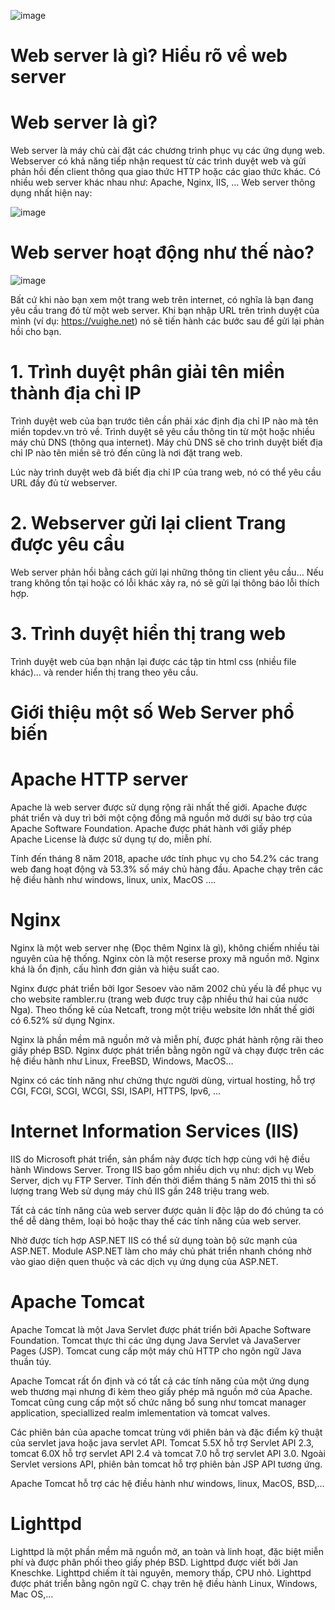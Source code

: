 ![image](https://user-images.githubusercontent.com/111720261/189311259-0a155ec8-8f07-4f59-bcae-454ba55d5a98.png)


# Web server là gì? Hiểu rõ về web server
# Web server là gì?
Web server là máy chủ cài đặt các chương trình phục vụ các ứng dụng web. Webserver có khả năng tiếp nhận request từ các trình duyệt web và gửi phản hồi đến client thông qua giao thức HTTP hoặc các giao thức khác. Có nhiều web server khác nhau như: Apache, Nginx, IIS, … Web server thông dụng nhất hiện nay:

![image](https://user-images.githubusercontent.com/111720261/189309913-fed8d443-24b5-44a8-9ef6-f3a1eb8aab27.png)

# Web server hoạt động như thế nào?

![image](https://user-images.githubusercontent.com/111720261/189310175-caa23a43-0c8d-4ca4-940f-1219b40eb2e9.png)

Bất cứ khi nào bạn xem một trang web trên internet, có nghĩa là bạn đang yêu cầu trang đó từ một web server. Khi bạn nhập URL trên trình duyệt của mình (ví dụ: https://vuighe.net) nó sẽ tiến hành các bước sau để gửi lại phản hồi cho bạn.

# 1. Trình duyệt phân giải tên miền thành địa chỉ IP
Trình duyệt web của bạn trước tiên cần phải xác định địa chỉ IP nào mà tên miền topdev.vn trỏ về. Trình duyệt sẽ yêu cầu thông tin từ một hoặc nhiều máy chủ DNS (thông qua internet). Máy chủ DNS sẽ cho trình duyệt biết địa chỉ IP nào tên miền sẽ trỏ đến cũng là nơi đặt trang web.

Lúc này trình duyệt web đã biết địa chỉ IP của trang web, nó có thể yêu cầu URL đầy đủ từ webserver.

# 2. Webserver gửi lại client Trang được yêu cầu
Web server phản hồi bằng cách gửi lại những thông tin client yêu cầu… Nếu trang không tồn tại hoặc có lỗi khác xảy ra, nó sẽ gửi lại thông báo lỗi thích hợp.

# 3. Trình duyệt hiển thị trang web
Trình duyệt web của bạn nhận lại được các tập tin html css (nhiều file khác)… và render hiển thị trang theo yêu cầu.
# Giới thiệu một số Web Server phổ biến
# Apache HTTP server
Apache là web server được sử dụng rộng rãi nhất thế giới. Apache được phát triển và duy trì bởi một cộng đồng mã nguồn mở dưới sự bảo trợ của Apache Software Foundation. Apache được phát hành với giấy phép Apache License là được sử dụng tự do, miễn phí.

Tính đến tháng 8 năm 2018, apache ước tính phục vụ cho 54.2% các trang web đang hoạt động và 53.3% số máy chủ hàng đầu. Apache chạy trên các hệ điều hành như windows, linux, unix, MacOS ….

# Nginx
Nginx là một web server nhẹ (Đọc thêm Nginx là gì), không chiếm nhiều tài nguyên của hệ thống. Nginx còn là một reserse proxy mã nguồn mở. Nginx khá là ổn định, cấu hình đơn giản và hiệu suất cao.

Nginx được phát triển bởi Igor Sesoev vào năm 2002 chủ yếu là để phục vụ cho website rambler.ru (trang web được truy cập nhiều thứ hai của nước Nga). Theo thống kê của Netcaft, trong một triệu website lớn nhất thế giới có 6.52% sử dụng Nginx.

Nginx là phần mềm mã nguồn mở và miễn phí, được phát hành rộng rãi theo giấy phép BSD. Nginx được phát triển bằng ngôn ngữ  và chạy được trên các hệ điều hành như Linux, FreeBSD, Windows, MacOS…

Nginx có các tính năng như chứng thực người dùng, virtual hosting, hỗ trợ CGI, FCGI, SCGI, WCGI, SSI, ISAPI, HTTPS, Ipv6, …

# Internet Information Services (IIS)
IIS do Microsoft phát triển, sản phẩm này được tích hợp cùng với hệ điều hành Windows Server. Trong IIS bao gồm nhiều dịch vụ như: dịch vụ Web Server, dịch vụ FTP Server. Tính đến thời điểm tháng 5 năm 2015 thì thì số lượng trang Web sử dụng máy chủ IIS gần 248 triệu trang web.

Tất cả các tính năng của web server được quản lí độc lập do đó chúng ta có thể dễ dàng thêm, loại bỏ hoặc thay thế các tính năng của web server.

Nhờ được tích hợp ASP.NET IIS có thể sử dụng toàn bộ sức mạnh của ASP.NET. Module ASP.NET làm cho máy chủ phát triển nhanh chóng nhờ vào giao diện quen thuộc và các dịch vụ ứng dụng của ASP.NET.

# Apache Tomcat
Apache Tomcat là một Java Servlet được phát triển bởi Apache Software Foundation. Tomcat thực thi các ứng dụng Java Servlet và JavaServer Pages (JSP). Tomcat cung cấp một máy chủ HTTP cho ngôn ngữ Java thuần túy.

Apache Tomcat rất ổn định và có tất cả các tính năng của một ứng dụng web thương mại nhưng đi kèm theo giấy phép mã nguồn mở của Apache. Tomcat cũng cung cấp một số chức năng bổ sung như tomcat manager application, speciallized realm imlementation và tomcat valves.

Các phiên bản của apache tomcat trùng với phiên bản và đặc điểm kỹ thuật của servlet java hoặc java servlet API. Tomcat 5.5X hỗ trợ Servlet API 2.3, tomcat 6.0X hỗ trợ servlet API 2.4 và tomcat 7.0 hỗ trợ servlet API 3.0. Ngoài Servlet versions API, phiên bản tomcat hỗ trợ phiên bản JSP API tương ứng.

Apache Tomcat hỗ trợ các hệ điều hành như windows, linux, MacOS, BSD,…

# Lighttpd
Lighttpd là một phần mềm mã nguồn mở, an toàn và linh hoạt, đặc biệt miễn phí và được phân phối theo giấy phép BSD. Lighttpd được viết bởi Jan Kneschke. Lighttpd chiếm ít tài nguyên, memory thấp, CPU nhỏ. Lighttpd được phát triển bằng ngôn ngữ C. chạy trên hệ điều hành Linux, Windows, Mac OS,…
